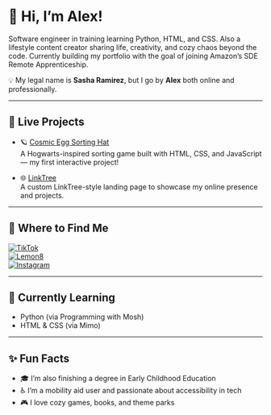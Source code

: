 # 👋 Hi, I’m Alex!

Software engineer in training learning Python, HTML, and CSS. Also a lifestyle content creator sharing life, creativity, and cozy chaos beyond the code. Currently building my portfolio with the goal of joining Amazon’s SDE Remote Apprenticeship.


💡 My legal name is **Sasha Ramirez**, but I go by **Alex** both online and professionally.

---

## 🚀 Live Projects

- 🪐 [Cosmic Egg Sorting Hat](https://alexschmalex97.github.io/Cosmic-Egg-Sorting-Hat/)  
  A Hogwarts-inspired sorting game built with HTML, CSS, and JavaScript — my first interactive project!

- 🌐 [LinkTree](https://alexschmalex97.github.io/LinkTree/)  
  A custom LinkTree-style landing page to showcase my online presence and projects.

---

## 🔗 Where to Find Me

[![TikTok](https://img.shields.io/badge/TikTok-%40alexschmalex97-black?logo=tiktok&logoColor=white&style=flat-square)](https://www.tiktok.com/@alexschmalex97)  
[![Lemon8](https://img.shields.io/badge/Lemon8-%40alexschmalex97-yellow?style=flat-square)](https://www.lemon8-app.com/@alexschmalex97)  
[![Instagram](https://img.shields.io/badge/Instagram-%40alexschmalex97-purple?logo=instagram&logoColor=white&style=flat-square)](https://www.instagram.com/alexschmalex97)

---

## 🌱 Currently Learning

- Python (via Programming with Mosh)
- HTML & CSS (via Mimo)

---

## ✨ Fun Facts

- 🎓 I’m also finishing a degree in Early Childhood Education  
- ♿ I’m a mobility aid user and passionate about accessibility in tech  
- 🎮 I love cozy games, books, and theme parks
